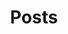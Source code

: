 ---
title: "Posts"

description: "Here are a collection of ideas and guides I've made in my journey. I hope you find something usefull here"
featured_image: '/images/nasa-footprint.jpg'
---